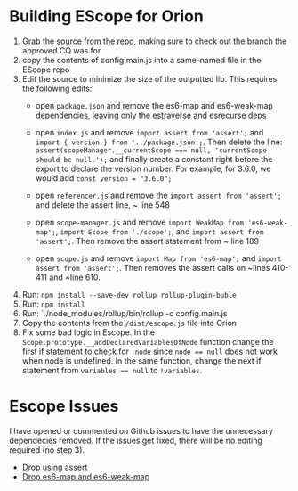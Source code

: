 
# Building EScope for Orion

1. Grab the [source from the repo](https://github.com/estools/escope), making sure to check out the branch the approved CQ was for
2. copy the contents of config.main.js into a same-named file in the EScope repo
3. Edit the source to minimize the size of the outputted lib. This requires the following edits:
	* open `package.json` and remove the es6-map and es6-weak-map dependencies, leaving only the estraverse and esrecurse deps

	* open `index.js` and remove `import assert from 'assert';` and `import { version } from '../package.json';`. Then delete the line: `assert(scopeManager.__currentScope === null, 'currentScope should be null.');` and finally create a constant right before
	the export to declare the version number. For example, for 3.6.0, we would add `const version = "3.6.0";`
	
	* open `referencer.js` and remove the `import assert from 'assert';` and delete the assert line, ~ line 548

	* open `scope-manager.js` and remove `import WeakMap from 'es6-weak-map';`, `import Scope from './scope';`, and `import assert from 'assert';`. Then remove the assert statement from ~ line 189

	* open `scope.js` and remove `import Map from 'es6-map';` and `import assert from 'assert';`. Then removes the assert calls on ~lines 410-411 and ~line 610.
4. Run: `npm install --save-dev rollup rollup-plugin-buble`
5. Run: `npm install`
6. Run: `./node_modules/rollup/bin/rollup -c config.main.js
7. Copy the contents from the `/dist/escope.js` file into Orion
8. Fix some bad logic in Escope. In the `Scope.prototype.__addDeclaredVariablesOfNode` function change the first if statement to 
check for `!node` since `node == null` does not work when node is undefined. In the same function, change the next if statement from `variables == null` to `!variables`.

# Escope Issues

I have opened or commented on Github issues to have the unnecessary dependecies removed.
If the issues get fixed, there will be no editing required (no step 3).

* [Drop using assert](https://github.com/estools/escope/issues/115)
* [Drop es6-map and es6-weak-map](https://github.com/estools/escope/issues/113)